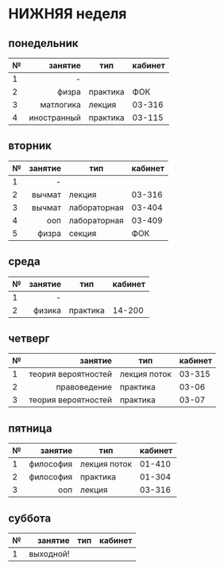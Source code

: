 НИЖНЯЯ неделя
===

понедельник
---
| № |   занятие   |   тип    | кабинет |
|---|------------:|----------|---------|
| 1 | -           |          |         |
| 2 | физра       | практика | ФОК     |
| 3 | матлогика   | лекция   | 03-316  |
| 4 | иностранный | практика | 03-115  |

вторник
---
| № | занятие |     тип      | кабинет |
|---|--------:|--------------|---------|
| 1 | -       |              |         |
| 2 | вычмат  | лекция       | 03-316  |
| 3 | вычмат  | лабораторная | 03-404  |
| 4 | ооп     | лабораторная | 03-409  |
| 5 | физра   | секция       | ФОК     |

среда
---
| № | занятие |   тип    | кабинет |
|---|--------:|----------|---------|
| 1 | -       |          |         |
| 2 | физика  | практика | 14-200  |

четверг
---
| № |       занятие       |     тип      | кабинет |
|---|--------------------:|--------------|---------|
| 1 | теория вероятностей | лекция поток | 03-315  |
| 2 | правоведение        | практика     | 03-06   |
| 3 | теория вероятностей | практика     | 03-07   |

пятница
---
| № |  занятие  |     тип      | кабинет |
|---|----------:|--------------|---------|
| 1 | философия | лекция поток | 01-410  |
| 2 | философия | практика     | 01-304  |
| 3 | ооп       | лекция       | 03-316  |

суббота
---
| № |  занятие  | тип | кабинет |
|---|----------:|-----|---------|
| 1 | выходной! |     |         |

